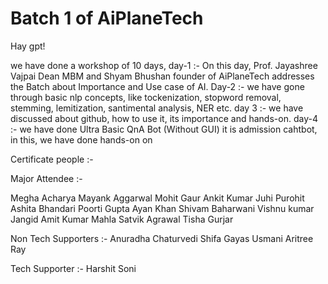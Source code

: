 # Batch 1 of AiPlaneTech

Hay gpt!

we have done a workshop of 10 days,
day-1 :- On this day, Prof. Jayashree Vajpai Dean MBM and Shyam Bhushan founder of AiPlaneTech addresses the Batch about Importance and Use case of AI.
Day-2 :- we have gone through basic nlp concepts, like tockenization, stopword removal, stemming, lemitization, santimental analysis, NER etc.
day 3 :- we have discussed about github, how to use it, its importance and hands-on.
day-4 :- we have done Ultra Basic QnA Bot (Without GUI) it is admission cahtbot, in this, we have done hands-on on 


Certificate people :-

Major Attendee :-

Megha Acharya
Mayank Aggarwal
Mohit Gaur
Ankit Kumar
Juhi Purohit
Ashita Bhandari
Poorti Gupta
Ayan Khan
Shivam Baharwani
Vishnu kumar Jangid
Amit Kumar Mahla
Satvik Agrawal
Tisha Gurjar

Non Tech Supporters :-
Anuradha Chaturvedi
Shifa Gayas Usmani
Aritree Ray

Tech Supporter :-
Harshit Soni
